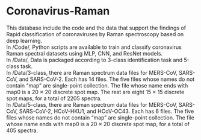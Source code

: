 # Coronavirus-Raman
This database include the code and the data that support the findings of Rapid classification of coronaviruses by Raman spectroscopy based on deep learning.  
In /Code/, Python scripts are available to train and classify coronavirus Raman spectral datasets using MLP, CNN, and ResNet models.  
In /Data/, Data is packaged according to 3-class identification task and 5-class task.   
In /Data/3-class, there are Raman spectrum data files for MERS-CoV, SARS-CoV, and SARS-CoV-2. Each has 14 files. The five files whose names do not contain “map” are single-point collection. The file whose name ends with map0 is a 20 × 20 discrete spot map. The rest are eight 15 × 15 discrete spot maps, for a total of 2205 spectra.  
In /Data/5-class, there are Raman spectrum data files for MERS-CoV, SARS-CoV, SARS-CoV-2, HCoV-HKU1, and HCoV-OC43. Each has 6 files. The five files whose names do not contain “map” are single-point collection. The file whose name ends with map0 is a 20 × 20 discrete spot map, for a total of 405 spectra.  
